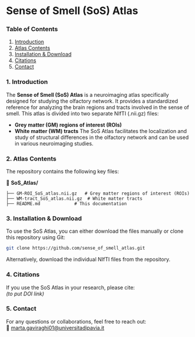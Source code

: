 # **Sense of Smell (SoS) Atlas** 

### **Table of Contents**  
1. [Introduction](#introduction)  
2. [Atlas Contents](#atlas-contents)  
3. [Installation & Download](#installation--download)
4. [Citations](#citations)
5. [Contact](#contact)


### **1. Introduction** 
The **Sense of Smell (SoS) Atlas** is a neuroimaging atlas specifically designed for studying the olfactory network. It provides a standardized reference for analyzing the brain regions and tracts involved in the sense of smell.
This atlas is divided into two separate NIfTI (.nii.gz) files:
- **Grey matter (GM) regions of interest (ROIs)**
- **White matter (WM) tracts**
The SoS Atlas facilitates the localization and study of structural differences in the olfactory network and can be used in various neuroimaging studies.

### **2. Atlas Contents**  
The repository contains the following key files:  

📁 **SoS_Atlas/**  
```
├── GM-ROI_SoS_atlas.nii.gz   # Grey matter regions of interest (ROIs)
├── WM-tract_SoS_atlas.nii.gz  # White matter tracts
├── README.md             # This documentation
```
### **3. Installation & Download**  
To use the SoS Atlas, you can either download the files manually or clone this repository using Git:  

```bash
git clone https://github.com/sense_of_smell_atlas.git
```

Alternatively, download the individual NIfTI files from the repository.

### **4. Citations**  
If you use the SoS Atlas in your research, please cite:  
*(to put DOI link)*  

### **5. Contact**  
For any questions or collaborations, feel free to reach out:  
📧 marta.gaviraghi01@universitadipavia.it 


